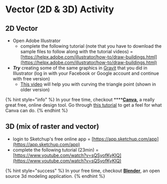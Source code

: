 # Vector \(2D & 3D\) Activity

## 2D Vector

* Open Adobe Illustrator
  * complete the following tutorial \(note that you have to download the sample files to follow along with the tutorial videos\) = [https://helpx.adobe.com/illustrator/how-to/draw-buildings.html](https://helpx.adobe.com/illustrator/how-to/draw-buildings.html)
* _**Try**_ creating some of the same graphics in [Gravit](https://designer.gravit.io/) that you did in Illustrator \(log in with your Facebook or Google account and continue with free version\)
  * [This video](https://vimeo.com/230680836) will help you with curving the triangle point \(shown in older version\)

{% hint style="info" %}
In your free time, checkout ****[**Canva**](https://www.canva.com/)**,** a really great free, online design tool. Go through [this tutorial](https://www.canva.com/design/DAAXvpKfSy4/remix?minichallenge) to get a feel for what Canva can do.
{% endhint %}

## 3D \(mix of raster and vector\)

* login to Sketchup's free online app = [https://app.sketchup.com/app](https://app.sketchup.com/app)
* complete the following tutorial \(23min\) = [https://www.youtube.com/watch?v=sQSyofKyKIQ](https://www.youtube.com/watch?v=sQSyofKyKIQ)

{% hint style="success" %}
In your free time, checkout [**Blender**](https://www.blender.org/), an open source 3d modeling application.
{% endhint %}

